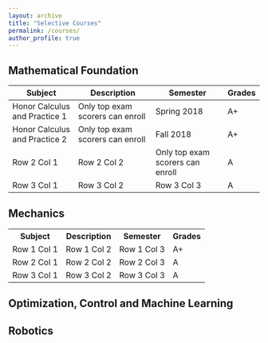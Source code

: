```yaml
---
layout: archive
title: "Selective Courses"
permalink: /courses/
author_profile: true
---
```

## Mathematical Foundation
| Subject     | Description  | Semester     | Grades |
|-------------|--------------|--------------|--------|
| Honor Calculus and Practice 1 | Only top exam scorers can enroll  | Spring 2018  | A+     |
| Honor Calculus and Practice 2 | Only top exam scorers can enroll  | Fall 2018  | A+     |
| Row 2 Col 1 | Row 2 Col 2  | Only top exam scorers can enroll  | A      |
| Row 3 Col 1 | Row 3 Col 2  | Row 3 Col 3  | A      |


## Mechanics

<table>
  <tr>
    <th>Subject</th>
    <th>Description</th>
    <th>Semester</th>
    <th>Grades</th>
  </tr>
  <tr>
    <td>Row 1 Col 1</td>
    <td>Row 1 Col 2</td>
    <td>Row 1 Col 3</td>
    <td>A+</td>
  </tr>
  <tr>
    <td>Row 2 Col 1</td>
    <td>Row 2 Col 2</td>
    <td>Row 2 Col 3</td>
    <td>A</td>
  </tr>
  <tr>
    <td>Row 3 Col 1</td>
    <td>Row 3 Col 2</td>
    <td>Row 3 Col 3</td>
    <td>A</td>
  </tr>
</table>


## Optimization, Control and Machine Learning

## Robotics
